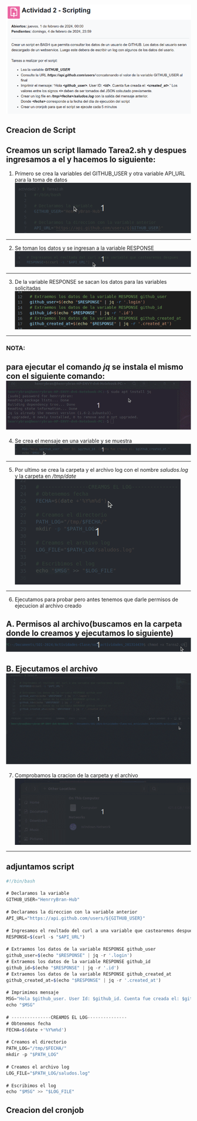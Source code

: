 ![SA](https://github.com/HenrryBran-Hub/so1_actividades_201314439/blob/main/actividad2/Img/S-A.png)

## Creacion de Script

Creamos un script llamado Tarea2.sh  y despues ingresamos a el y hacemos lo siguiente:
---

1. Primero se crea la variables del GITHUB_USER y otra variable API_URL para la toma de datos
![SGU](https://github.com/HenrryBran-Hub/so1_actividades_201314439/blob/main/actividad2/Img/S-GU.gif)
---

2. Se toman los datos y se ingresan a la variable RESPONSE
![SGD](https://github.com/HenrryBran-Hub/so1_actividades_201314439/blob/main/actividad2/Img/S-GD.gif)
---

3. De la variable RESPONSE se sacan los datos para las variables solicitadas
![SGV](https://github.com/HenrryBran-Hub/so1_actividades_201314439/blob/main/actividad2/Img/S-GV.gif)
---

### NOTA:
para ejecutar el comando *jq* se instala el mismo con el siguiente comando:
![SJP](https://github.com/HenrryBran-Hub/so1_actividades_201314439/blob/main/actividad2/Img/S-JP.gif)
---

4. Se crea el mensaje en una variable y se muestra
![SPR](https://github.com/HenrryBran-Hub/so1_actividades_201314439/blob/main/actividad2/Img/S-PR.gif)
---

5. Por ultimo se crea la carpeta y el archivo log con el nombre *saludos.log* y la carpeta en */tmp/date*
![SLO](https://github.com/HenrryBran-Hub/so1_actividades_201314439/blob/main/actividad2/Img/S-LO.gif)
---

6. Ejecutamos para probar pero antes tenemos que darle permisos de ejecucion al archivo creado

A. Permisos al archivo(buscamos en la carpeta donde lo creamos y ejecutamos lo siguiente)
![SSU](https://github.com/HenrryBran-Hub/so1_actividades_201314439/blob/main/actividad2/Img/S-SU.gif)
---

B. Ejecutamos el archivo
![SFUN](https://github.com/HenrryBran-Hub/so1_actividades_201314439/blob/main/actividad2/Img/S-FUN.gif)
---

7. Comprobamos la cracion de la carpeta y el archivo 
![SLOG](https://github.com/HenrryBran-Hub/so1_actividades_201314439/blob/main/actividad2/Img/S-LOG.gif)
---

## adjuntamos script 
```javascript
#!/bin/bash

# Declaramos la variable
GITHUB_USER="HenrryBran-Hub"

# Declaramos la direccion con la variable anterior
API_URL="https://api.github.com/users/${GITHUB_USER}"

# Ingresamos el reultado del curl a una variable que castearemos despues
RESPONSE=$(curl -s "$API_URL")

# Extraemos los datos de la variable RESPONSE github_user
github_user=$(echo "$RESPONSE" | jq -r '.login')
# Extraemos los datos de la variable RESPONSE github_id
github_id=$(echo "$RESPONSE" | jq -r '.id')
# Extraemos los datos de la variable RESPONSE github_created_at
github_created_at=$(echo "$RESPONSE" | jq -r '.created_at')

# Imprimimos mensaje 
MSG="Hola $github_user. User Id: $github_id. Cuenta fue creada el: $github_created_at."
echo "$MSG"

# ---------------CREAMOS EL LOG---------------
# Obtenemos fecha
FECHA=$(date +'%Y%m%d')

# Creamos el directorio
PATH_LOG="/tmp/$FECHA/"
mkdir -p "$PATH_LOG"

# Creamos el archivo log
LOG_FILE="$PATH_LOG/saludos.log"

# Escribimos el log
echo "$MSG" >> "$LOG_FILE"

```

## Creacion del cronjob

